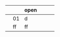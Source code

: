 |   |  |open|      |      |      | 
|---|:-----|:-----|:-----|:-----|:-----|
|   |01|d|      |      |      |
|   |ff|ff|      |      |      |

